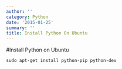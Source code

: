 ```yaml
---
author: ''
category: Python
date: '2015-01-25'
summary: ''
title: Install Python On Ubuntu
---
```

#Install Python on Ubuntu

```
sudo apt-get install python-pip python-dev
```